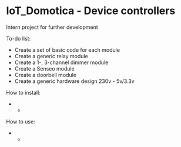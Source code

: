 # IoT_Domotica - Device controllers

Intern project for further development

To-do list:
- Create a set of basic code for each module
- Create a generic relay module
- Create a 1-, 3-channel dimmer module
- Create a Senseo module
- Create a doorbell module
- Create a generic hardware design 230v - 5v/3.3v

How to install:
 - *

How to use:
 - *
